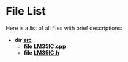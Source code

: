 
# File List

Here is a list of all files with brief descriptions:


* **dir** [**src**](dir_68267d1309a1af8e8297ef4c3efbcdba.md)     
    * **file** [**LM35IC.cpp**](LM35IC_8cpp.md)     
    * **file** [**LM35IC.h**](LM35IC_8h.md)     

